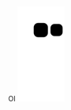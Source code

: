 OI
  ![snake gif](https://github.com/Rafael-Machaddo/Rafael-Machaddo/blob/output/github-contribution-grid-snake.svg)

